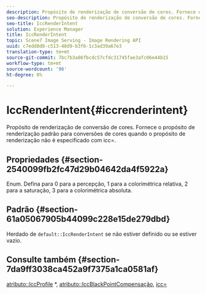 ```yaml
---
description: Propósito de renderização de conversão de cores. Fornece o propósito de renderização padrão para conversões de cores quando o propósito de renderização não é especificado com icc=.
seo-description: Propósito de renderização de conversão de cores. Fornece o propósito de renderização padrão para conversões de cores quando o propósito de renderização não é especificado com icc=.
seo-title: IccRenderIntent
solution: Experience Manager
title: IccRenderIntent
topic: Scene7 Image Serving - Image Rendering API
uuid: c7edd8d8-c513-48d9-b3f6-1c3ad39a67e3
translation-type: tm+mt
source-git-commit: 7bc7b3a86fbcdc57cfdc31745fae3afc06e44b15
workflow-type: tm+mt
source-wordcount: '96'
ht-degree: 0%

---
```



# IccRenderIntent{#iccrenderintent}

Propósito de renderização de conversão de cores. Fornece o propósito de renderização padrão para conversões de cores quando o propósito de renderização não é especificado com icc=.

## Propriedades {#section-2540099fb2fc47d29b04642da4f5922a}

Enum. Defina para 0 para a percepção, 1 para a colorimétrica relativa, 2 para a saturação, 3 para a colorimétrica absoluta.

## Padrão {#section-61a05067905b44099c228e15de279dbd}

Herdado de `default::IccRenderIntent` se não estiver definido ou se estiver vazio.

## Consulte também {#section-7da9ff3038ca452a9f7375a1ca0581af}

[atributo::IccProfile](../../../../../is-api/image-catalog/image-serving-api-ref/c-image-catalog-reference/c-attributes-reference/r-iccprofilecmyk.md#reference-db89f9dac33e447cadb359ec1ba27ee0) *,  [atributo::IccBlackPointCompensação](../../../../../is-api/image-catalog/image-serving-api-ref/c-image-catalog-reference/c-attributes-reference/r-iccblackpointcompensation.md#reference-357626375ee140d1807f0c05171c733f),  [icc=](../../../../../is-api/http-ref/image-serving-api-ref/c-http-protocol-reference/c-command-reference/r-icc.md#reference-182b5679e21e4df3b4d330535a5a7517)
